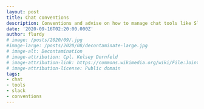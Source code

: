 ```yaml
---
layout: post
title: Chat conventions
description: Conventions and advise on how to manage chat tools like Slack, when dealing with large workspaces.
date: '2020-09-16T02:20:00.000Z'
author: flurdy
# image: /posts/2020/09/.jpg
#image-large: /posts/2020/08/decontaminate-large.jpg
# image-alt: Decontamination
# image-attribution: Cpl. Kelsey Dornfeld
# image-attribution-link: https://commons.wikimedia.org/wiki/File:Joint_forces_decontaminate_the_flight_line_071317-M-PY134-113.jpg
# image-attribution-license: Public domain
tags:
- chat
- tools
- slack
- conventions
---
```


##
